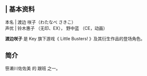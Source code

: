 |  **基本资料**  
---  
本名  |  渡边 咲子（わたなべ さきこ）   
声优  |  铃木惠子  （无印、EX），  野中蓝  （CE，动画）   
  
  
**渡边咲子** 是  Key  旗下游戏《  Little Busters!  》及其衍生作品的登场角色。

##  简介

笹濑川佐佐美  的  跟班  之一。

  

